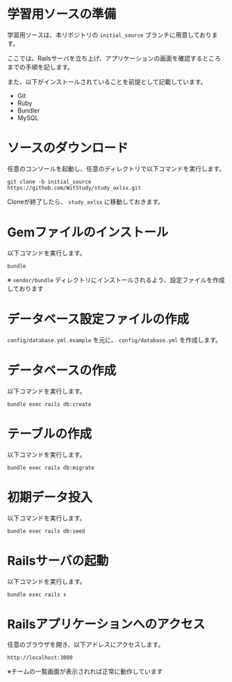 # 学習用ソースの準備

学習用ソースは、本リポジトリの `initial_source` ブランチに用意しております。

ここでは、Railsサーバを立ち上げ、アプリケーションの画面を確認するところまでの手順を記します。

また、以下がインストールされていることを前提として記載しています。

- Git
- Ruby
- Bundler
- MySQL

# ソースのダウンロード

  任意のコンソールを起動し、任意のディレクトリで以下コマンドを実行します。

  `git clone -b initial_source https://github.com/WitStudy/study_axlsx.git`

  Cloneが終了したら、 `study_axlsx` に移動しておきます。

# Gemファイルのインストール

  以下コマンドを実行します。

  `bundle`

  ※ `vendor/bundle` ディレクトリにインストールされるよう、設定ファイルを作成しております

# データベース設定ファイルの作成

  `config/database.yml.example` を元に、 `config/database.yml` を作成します。

# データベースの作成

  以下コマンドを実行します。

  `bundle exec rails db:create`

# テーブルの作成

  以下コマンドを実行します。

  `bundle exec rails db:migrate`

# 初期データ投入

  以下コマンドを実行します。

  `bundle exec rails db:seed`

# Railsサーバの起動

  以下コマンドを実行します。

  `bundle exec rails s`

# Railsアプリケーションへのアクセス

  任意のブラウザを開き、以下アドレスにアクセスします。

  `http://localhost:3000`

  ※チームの一覧画面が表示されれば正常に動作しています
